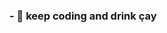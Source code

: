 

### - 🌱 keep coding and drink çay


<!--
**Seda-cpu/Seda-cpu** is a ✨ _special_ ✨ repository because its `README.md` (this file) appears on your GitHub profile.
Hi everyone
- 🔭 I’m currently working on autonomous vehicles and smart systems.
Here are some ideas to get you started:

- 🌱 keep coding and drink çay

-->
